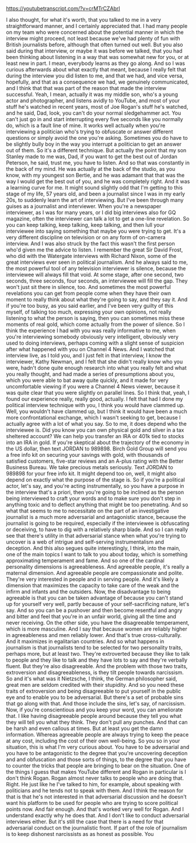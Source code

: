 https://youtubetranscript.com/?v=crMTrCZAbrI

 I also thought, for what it's worth, that you talked to me in a very straightforward manner, and I certainly appreciated that. I had many people on my team who were concerned about the potential manner in which the interview might proceed, not least because we've had plenty of fun with British journalists before, although that often turned out well. But you also said during that interview, or maybe it was before we talked, that you had been thinking about listening in a way that was somewhat new for you, or at least new in part. I mean, everybody learns as they go along. And so I was curious afterwards about what exactly that meant, because I really felt that during the interview you did listen to me, and that we had, and vice versa, hopefully, and that as a consequence we had, we genuinely communicated, and I think that that was part of the reason that made the interview successful. Yeah, I mean, actually it was my middle son, who's a young actor and photographer, and listens avidly to YouTube, and most of your stuff he's watched in recent years, most of Joe Rogan's stuff he's watched, and he said, Dad, look, you can't do your normal sledgehammer act. You can't just go in and start interrupting every five seconds like you normally do, which is a fault line of mine. It works well actually when you're interviewing a politician who's trying to obfuscate or answer different questions or simply avoid the one you're asking. Sometimes you do have to be slightly bully boy in the way you interrupt a politician to get an answer out of them. So it's a different technique. But actually the point that my son Stanley made to me was, Dad, if you want to get the best out of Jordan Peterson, he said, trust me, you have to listen. And so that was constantly in the back of my mind. He was actually at the back of the studio, as you know, with my youngest son Bertie, and he was adamant that that was the way I would get the best out of you, and he was completely right. And it was a learning curve for me. It might sound slightly odd that I'm getting to this stage of my life, 57 years old, and been a journalist since I was in my early 20s, to suddenly learn the art of interviewing. But I've been through many guises as a journalist and interviewer. When you're a newspaper interviewer, as I was for many years, or I did big interviews also for GQ magazine, often the interviewer can talk a lot to get a one-line revelation. So you can keep talking, keep talking, keep talking, and then lull your interviewee into saying something that maybe you were trying to get. It's a very different discipline on television or on any form of on-camera interview. And I was also struck by the fact this wasn't the first person who'd given me the advice to listen. I remember the great Sir David Frost, who did with the Watergate interviews with Richard Nixon, some of the great interviews ever seen in political journalism. And he always said to me, the most powerful tool of any television interviewer is silence, because the interviewee will always fill that void. At some stage, after one second, two seconds, three seconds, four seconds, an interviewee will fill the gap. They won't just sit there in silence, too. And sometimes the most powerful revelations you can get from people come when they have their own moment to really think about what they're going to say, and they say it. And if you're too busy, as you said earlier, and I've been very guilty of this myself, of talking too much, expressing your own opinions, not really listening to what the person is saying, then you can sometimes miss these moments of real gold, which come actually from the power of silence. So I think the experience I had with you was really informative to me, when you're interviewing somebody obviously very intelligent, obviously very used to doing interviews, perhaps coming with a slight sense of suspicion after what happened with you on Channel 4 News. And I watched that interview live, as I told you, and I just felt in that interview, I know the interviewer, Kathy Newman, and I felt that she didn't really know who you were, hadn't done quite enough research into what you really felt and what you really thought, and had made a series of presumptions about you, which you were able to bat away quite quickly, and it made for very uncomfortable viewing if you were a Channel 4 News viewer, because it was quite clear that you were slightly on parallel lines. So I think that, yeah, I found our experience really, really good, actually. I felt that had I done my political interview technique with you, I think you would have clammed up. Well, you wouldn't have clammed up, but I think it would have been a much more confrontational exchange, which I wasn't seeking to get, because I actually agree with a lot of what you say. So to me, it does depend who the interviewee is. Did you know you can own physical gold and silver in a tax sheltered account? We can help you transfer an IRA or 401k tied to stocks into an IRA in gold. If you're skeptical about the trajectory of the economy in the US dollar, then text JORDAN to 989898. Birch Gold Group will send you a free info kit on securing your savings with gold, with thousands of satisfied customers, five-star reviews and an A-plus rating with the Better Business Bureau. We take precious metals seriously. Text JORDAN to 989898 for your free info kit. It might depend too on, well, it might also depend on exactly what the purpose of the stage is. So if you're a political actor, let's say, and you're acting instrumentally, so you have a purpose in the interview that's a priori, then you're going to be inclined as the person being interviewed to craft your words and to make sure you don't step in anything toxic and to deflect anything that might be too penetrating. And so what that seems to me to necessitate on the part of an investigative journalist is a much more adversarial and antagonistic stance, because the journalist is going to be required, especially if the interviewee is obfuscating or deceiving, to have to dig with a relatively sharp blade. And so I can really see that there's utility in that adversarial stance when what you're trying to uncover is a web of intrigue and self-serving instrumentalism and deception. And this also segues quite interestingly, I think, into the main, one of the main topics I want to talk to you about today, which is something approximating temperament and fame. And so one of the cardinal personality dimensions is agreeableness. And agreeable people, it's really a maternal dimension. And agreeable people are compassionate and polite. They're very interested in people and in serving people. And it's likely a dimension that maximizes the capacity to take care of the weak and the infirm and infants and the outsiders. Now, the disadvantage to being agreeable is that you can be taken advantage of because you can't stand up for yourself very well, partly because of your self-sacrificing nature, let's say. And so you can be a pushover and then become resentful and angry and bitter and feel that you're in an unfair world, giving all the time and never receiving. On the other side, you have the disagreeable temperament, which is more masculine. And I say that because women are reliably higher in agreeableness and men reliably lower. And that's true cross-culturally. And it maximizes in egalitarian countries. And so what happens in journalism is that journalists tend to be selected for two personality traits, perhaps more, but at least two. They're extroverted because they like to talk to people and they like to talk and they have lots to say and they're verbally fluent. But they're also disagreeable. And the problem with those two traits, extroversion and disagreeableness, is they tilt people towards narcissism. So and it's what was it Nietzsche, I think, the German philosopher said, great men are seldom credited with their stupidity. And so you need these traits of extroversion and being disagreeable to put yourself in the public eye and to enable you to be adversarial. But there's a set of probable sins that go along with that. And those include the sins, let's say, of narcissism. Now, if you're conscientious and you keep your word, you can ameliorate that. I like having disagreeable people around because they tell you what they will tell you what they think. They don't pull any punches. And that can be harsh and even callous at times. But at least you get the damn information. Whereas agreeable people are always trying to keep the peace at any cost, including the cost of their own well-being. So you so in your situation, this is what I'm very curious about. You have to be adversarial and you have to be antagonistic to the degree that you're uncovering deception and and obfuscation and those sorts of things, to the degree that you have to counter the tricks that people are bringing to bear on the situation. One of the things I guess that makes YouTube different and Rogan in particular is I don't think Rogan. Rogan almost never talks to people who are doing that. Right. He just like he I've talked to him, for example, about speaking with politicians and he tends not to speak with them. And I think the reason for that is that he's not interested in that adversarial discussion and he doesn't want his platform to be used for people who are trying to score political points now. And fair enough. And that's worked very well for Rogan. And I understand exactly why he does that. And I don't like to conduct adversarial interviews either. But it's still the case that there is a need for that adversarial conduct on the journalistic front. If part of the role of journalism is to keep dishonest narcissists as as honest as possible. You